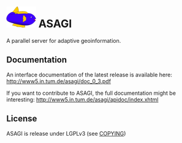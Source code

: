 ![logo](documentation/images/asagi.png "ASAGI") ASAGI
=====================================================

A parallel server for adaptive geoinformation.

Documentation
-------------

An interface documentation of the latest release is available here:
http://www5.in.tum.de/asagi/doc_0_3.pdf

If you want to contribute to ASAGI, the full documentation might be interesting:
http://www5.in.tum.de/asagi/apidoc/index.xhtml

License
-------

ASAGI is release under LGPLv3 (see [COPYING](COPYING))
